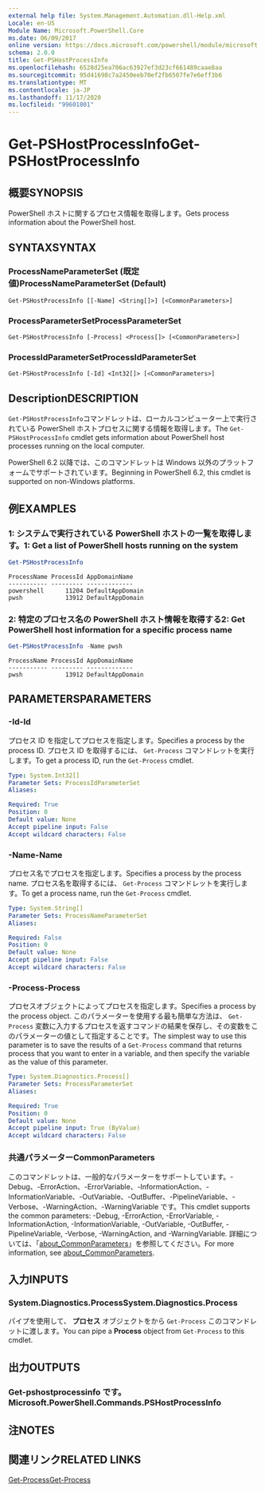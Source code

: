 ```yaml
---
external help file: System.Management.Automation.dll-Help.xml
Locale: en-US
Module Name: Microsoft.PowerShell.Core
ms.date: 06/09/2017
online version: https://docs.microsoft.com/powershell/module/microsoft.powershell.core/get-pshostprocessinfo?view=powershell-7.2&WT.mc_id=ps-gethelp
schema: 2.0.0
title: Get-PSHostProcessInfo
ms.openlocfilehash: 6528d25ea706ac63927ef3d23cf661489caae8aa
ms.sourcegitcommit: 95d41698c7a2450eeb70ef2fb6507fe7e6eff3b6
ms.translationtype: MT
ms.contentlocale: ja-JP
ms.lasthandoff: 11/17/2020
ms.locfileid: "99601801"
---
```

# <span data-ttu-id="97b6d-102">Get-PSHostProcessInfo</span><span class="sxs-lookup"><span data-stu-id="97b6d-102">Get-PSHostProcessInfo</span></span>

## <span data-ttu-id="97b6d-103">概要</span><span class="sxs-lookup"><span data-stu-id="97b6d-103">SYNOPSIS</span></span>
<span data-ttu-id="97b6d-104">PowerShell ホストに関するプロセス情報を取得します。</span><span class="sxs-lookup"><span data-stu-id="97b6d-104">Gets process information about the PowerShell host.</span></span>

## <span data-ttu-id="97b6d-105">SYNTAX</span><span class="sxs-lookup"><span data-stu-id="97b6d-105">SYNTAX</span></span>

### <span data-ttu-id="97b6d-106">ProcessNameParameterSet (既定値)</span><span class="sxs-lookup"><span data-stu-id="97b6d-106">ProcessNameParameterSet (Default)</span></span>

```
Get-PSHostProcessInfo [[-Name] <String[]>] [<CommonParameters>]
```

### <span data-ttu-id="97b6d-107">ProcessParameterSet</span><span class="sxs-lookup"><span data-stu-id="97b6d-107">ProcessParameterSet</span></span>

```
Get-PSHostProcessInfo [-Process] <Process[]> [<CommonParameters>]
```

### <span data-ttu-id="97b6d-108">ProcessIdParameterSet</span><span class="sxs-lookup"><span data-stu-id="97b6d-108">ProcessIdParameterSet</span></span>

```
Get-PSHostProcessInfo [-Id] <Int32[]> [<CommonParameters>]
```

## <span data-ttu-id="97b6d-109">Description</span><span class="sxs-lookup"><span data-stu-id="97b6d-109">DESCRIPTION</span></span>

<span data-ttu-id="97b6d-110">`Get-PSHostProcessInfo`コマンドレットは、ローカルコンピューター上で実行されている PowerShell ホストプロセスに関する情報を取得します。</span><span class="sxs-lookup"><span data-stu-id="97b6d-110">The `Get-PSHostProcessInfo` cmdlet gets information about PowerShell host processes running on the local computer.</span></span>

<span data-ttu-id="97b6d-111">PowerShell 6.2 以降では、このコマンドレットは Windows 以外のプラットフォームでサポートされています。</span><span class="sxs-lookup"><span data-stu-id="97b6d-111">Beginning in PowerShell 6.2, this cmdlet is supported on non-Windows platforms.</span></span>

## <span data-ttu-id="97b6d-112">例</span><span class="sxs-lookup"><span data-stu-id="97b6d-112">EXAMPLES</span></span>

### <span data-ttu-id="97b6d-113">1: システムで実行されている PowerShell ホストの一覧を取得します。</span><span class="sxs-lookup"><span data-stu-id="97b6d-113">1: Get a list of PowerShell hosts running on the system</span></span>

```powershell
Get-PSHostProcessInfo
```

```Output
ProcessName ProcessId AppDomainName
----------- --------- -------------
powershell      11204 DefaultAppDomain
pwsh            13912 DefaultAppDomain
```

### <span data-ttu-id="97b6d-114">2: 特定のプロセス名の PowerShell ホスト情報を取得する</span><span class="sxs-lookup"><span data-stu-id="97b6d-114">2: Get PowerShell host information for a specific process name</span></span>

```powershell
Get-PSHostProcessInfo -Name pwsh
```

```Output
ProcessName ProcessId AppDomainName
----------- --------- -------------
pwsh            13912 DefaultAppDomain
```

## <span data-ttu-id="97b6d-115">PARAMETERS</span><span class="sxs-lookup"><span data-stu-id="97b6d-115">PARAMETERS</span></span>

### <span data-ttu-id="97b6d-116">-Id</span><span class="sxs-lookup"><span data-stu-id="97b6d-116">-Id</span></span>

<span data-ttu-id="97b6d-117">プロセス ID を指定してプロセスを指定します。</span><span class="sxs-lookup"><span data-stu-id="97b6d-117">Specifies a process by the process ID.</span></span> <span data-ttu-id="97b6d-118">プロセス ID を取得するには、 `Get-Process` コマンドレットを実行します。</span><span class="sxs-lookup"><span data-stu-id="97b6d-118">To get a process ID, run the `Get-Process` cmdlet.</span></span>

```yaml
Type: System.Int32[]
Parameter Sets: ProcessIdParameterSet
Aliases:

Required: True
Position: 0
Default value: None
Accept pipeline input: False
Accept wildcard characters: False
```

### <span data-ttu-id="97b6d-119">-Name</span><span class="sxs-lookup"><span data-stu-id="97b6d-119">-Name</span></span>

<span data-ttu-id="97b6d-120">プロセス名でプロセスを指定します。</span><span class="sxs-lookup"><span data-stu-id="97b6d-120">Specifies a process by the process name.</span></span> <span data-ttu-id="97b6d-121">プロセス名を取得するには、 `Get-Process` コマンドレットを実行します。</span><span class="sxs-lookup"><span data-stu-id="97b6d-121">To get a process name, run the `Get-Process` cmdlet.</span></span>

```yaml
Type: System.String[]
Parameter Sets: ProcessNameParameterSet
Aliases:

Required: False
Position: 0
Default value: None
Accept pipeline input: False
Accept wildcard characters: False
```

### <span data-ttu-id="97b6d-122">-Process</span><span class="sxs-lookup"><span data-stu-id="97b6d-122">-Process</span></span>

<span data-ttu-id="97b6d-123">プロセスオブジェクトによってプロセスを指定します。</span><span class="sxs-lookup"><span data-stu-id="97b6d-123">Specifies a process by the process object.</span></span> <span data-ttu-id="97b6d-124">このパラメーターを使用する最も簡単な方法は、 `Get-Process` 変数に入力するプロセスを返すコマンドの結果を保存し、その変数をこのパラメーターの値として指定することです。</span><span class="sxs-lookup"><span data-stu-id="97b6d-124">The simplest way to use this parameter is to save the results of a `Get-Process` command that returns process that you want to enter in a variable, and then specify the variable as the value of this parameter.</span></span>

```yaml
Type: System.Diagnostics.Process[]
Parameter Sets: ProcessParameterSet
Aliases:

Required: True
Position: 0
Default value: None
Accept pipeline input: True (ByValue)
Accept wildcard characters: False
```

### <span data-ttu-id="97b6d-125">共通パラメーター</span><span class="sxs-lookup"><span data-stu-id="97b6d-125">CommonParameters</span></span>

<span data-ttu-id="97b6d-126">このコマンドレットは、一般的なパラメーターをサポートしています。-Debug、-ErrorAction、-ErrorVariable、-InformationAction、-InformationVariable、-OutVariable、-OutBuffer、-PipelineVariable、-Verbose、-WarningAction、-WarningVariable です。</span><span class="sxs-lookup"><span data-stu-id="97b6d-126">This cmdlet supports the common parameters: -Debug, -ErrorAction, -ErrorVariable, -InformationAction, -InformationVariable, -OutVariable, -OutBuffer, -PipelineVariable, -Verbose, -WarningAction, and -WarningVariable.</span></span> <span data-ttu-id="97b6d-127">詳細については、「[about_CommonParameters](https://go.microsoft.com/fwlink/?LinkID=113216)」を参照してください。</span><span class="sxs-lookup"><span data-stu-id="97b6d-127">For more information, see [about_CommonParameters](https://go.microsoft.com/fwlink/?LinkID=113216).</span></span>

## <span data-ttu-id="97b6d-128">入力</span><span class="sxs-lookup"><span data-stu-id="97b6d-128">INPUTS</span></span>

### <span data-ttu-id="97b6d-129">System.Diagnostics.Process</span><span class="sxs-lookup"><span data-stu-id="97b6d-129">System.Diagnostics.Process</span></span>

<span data-ttu-id="97b6d-130">パイプを使用して、 **プロセス** オブジェクトをから `Get-Process` このコマンドレットに渡します。</span><span class="sxs-lookup"><span data-stu-id="97b6d-130">You can pipe a **Process** object from `Get-Process` to this cmdlet.</span></span>

## <span data-ttu-id="97b6d-131">出力</span><span class="sxs-lookup"><span data-stu-id="97b6d-131">OUTPUTS</span></span>

### <span data-ttu-id="97b6d-132">Get-pshostprocessinfo です。</span><span class="sxs-lookup"><span data-stu-id="97b6d-132">Microsoft.PowerShell.Commands.PSHostProcessInfo</span></span>

## <span data-ttu-id="97b6d-133">注</span><span class="sxs-lookup"><span data-stu-id="97b6d-133">NOTES</span></span>

## <span data-ttu-id="97b6d-134">関連リンク</span><span class="sxs-lookup"><span data-stu-id="97b6d-134">RELATED LINKS</span></span>

[<span data-ttu-id="97b6d-135">Get-Process</span><span class="sxs-lookup"><span data-stu-id="97b6d-135">Get-Process</span></span>](../Microsoft.PowerShell.Management/get-process.md)

